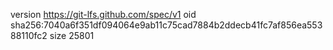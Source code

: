 version https://git-lfs.github.com/spec/v1
oid sha256:7040a6f351df094064e9ab11c75cad7884b2ddecb41fc7af856ea55388110fc2
size 25801
